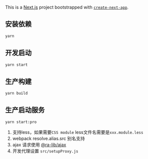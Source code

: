 This is a [Next.js](https://nextjs.org/) project bootstrapped with [`create-next-app`](https://github.com/vercel/next.js/tree/canary/packages/create-next-app).

## 安装依赖

```bash
yarn
```

## 开发启动

```bash
yarn start
```

## 生产构建

```bash
yarn build
```

## 生产启动服务

```bash
yarn start:pro
```

1. 支持less，如果需要`CSS module` less文件名需要是`xxx.module.less`
1. webpack resolve.alias.src 别名支持
1. ajax 请求使用 [@ra-lib/ajax](https://sxfad.github.io/ra-lib/ajax)
1. 开发代理设置 `src/setupProxy.js`
